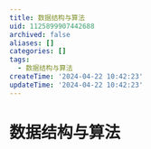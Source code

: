 ```yaml
---
title: 数据结构与算法
uid: 1125899907442688
archived: false
aliases: []
categories: []
tags:
  - 数据结构与算法
createTime: '2024-04-22 10:42:23'
updateTime: '2024-04-22 10:42:23'
---
```


# 数据结构与算法
